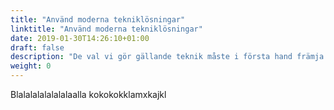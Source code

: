 ```yaml
---
title: "Använd moderna tekniklösningar"
linktitle: "Använd moderna tekniklösningar"
date: 2019-01-30T14:26:10+01:00
draft: false
description: "De val vi gör gällande teknik måste i första hand främja våra utvecklingsteam så att de kan arbeta effektivt och så snabbt som möjligt leverera bästa tänkbara lösning för våra användare."
weight: 0
---
```

Blalalalalalalalaalla kokokokklamxkajkl
